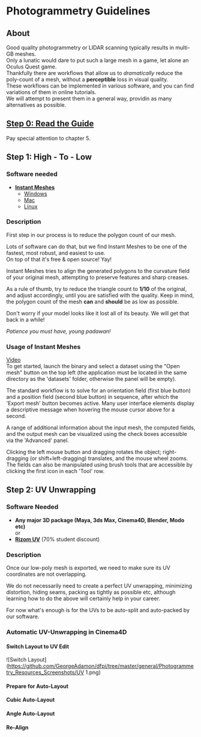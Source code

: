 Photogrammetry Guidelines
===

About
---
Good quality photogrammetry or LIDAR scanning typically results in multi-GB meshes.  
Only a lunatic would dare to put such a large mesh in a game, let alone an Oculus Quest game.  
Thankfully there are workflows that allow us to _dramatically_ reduce the poly-count of a mesh, without a **perceptible** loss in visual quality.  
These workflows can be implemented in various software, and you can find variations of them in online tutorials.  
We will attempt to present them in a general way, providin as many alternatives as possible.

[Step 0: Read the Guide](https://unity3d.com/files/solutions/photogrammetry/Unity-Photogrammetry-Workflow_2017-07_v2.pdf)
---
Pay special attention to chapter 5.

Step 1: High - To - Low
---
### Software needed
* [**Instant Meshes**](https://github.com/wjakob/instant-meshes)  
  + [Windows](https://instant-meshes.s3.eu-central-1.amazonaws.com/Release/instant-meshes-windows.zip)
  + [Mac](https://instant-meshes.s3.eu-central-1.amazonaws.com/instant-meshes-macos.zip)
  + [Linux](https://instant-meshes.s3.eu-central-1.amazonaws.com/instant-meshes-linux.zip)

### Description
First step in our process is to reduce the polygon count of our mesh.  

Lots of software can do that, but we find Instant Meshes to be one of the fastest, most robust, and easiest to use.   
On top of that it's free & open source! Yay!  

Instant Meshes tries to align the generated polygons to the curvature field of your original mesh, attempting to preserve features and sharp creases.  

As a rule of thumb, try to reduce the triangle count to **1/10** of the original, and adjust accordingly, until you are satisfied with the quality. Keep in mind, the polygon count of the mesh **can** and **should** be as low as possible.  

Don't worry if your model looks like it lost all of its beauty. We will get that back in a while!  

_Patience you must have, young padawan!_

### Usage of Instant Meshes
[Video](https://www.youtube.com/watch?v=U6wtw6W4x3I)  
To get started, launch the binary and select a dataset using the "Open mesh" button on the top left (the application must be located in the same directory as the 'datasets' folder, otherwise the panel will be empty).

The standard workflow is to solve for an orientation field (first blue button) and a position field (second blue button) in sequence, after which the 'Export mesh' button becomes active. Many user interface elements display a descriptive message when hovering the mouse cursor above for a second.

A range of additional information about the input mesh, the computed fields, and the output mesh can be visualized using the check boxes accessible via the 'Advanced' panel.

Clicking the left mouse button and dragging rotates the object; right-dragging (or shift+left-dragging) translates, and the mouse wheel zooms. The fields can also be manipulated using brush tools that are accessible by clicking the first icon in each 'Tool' row.

Step 2: UV Unwrapping
---
### Software Needed
* **Any major 3D package (Maya, 3ds Max, Cinema4D, Blender, Modo etc)**  
or
* [**Rizom UV**](https://www.rizom-lab.com/rizomuv-vs/) (70% student discount)  

### Description
Once our low-poly mesh is exported, we need to make sure its UV coordinates are not overlapping.  

We do not necessarily need to create a perfect UV unwrapping, minimizing distortion, hiding seams, packing as tightly as possible etc, although learning how to do the above will certainly help in your career.  

For now what's enough is for the UVs to be auto-split and auto-packed by our software.

### Automatic UV-Unwrapping in Cinema4D

#### Switch Layout to UV Edit
![Switch Layout](https://github.com/GeorgeAdamon/dfpi/tree/master/general/Photogrammetry_Resources_Screenshots/UV 1.png)  

#### Prepare for Auto-Layout

#### Cubic Auto-Layout

#### Angle Auto-Layout

#### Re-Align 

